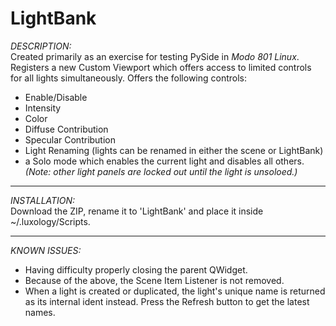 LightBank
=========


*DESCRIPTION:* <br/>
Created primarily as an exercise for testing PySide in *Modo 801 Linux*. Registers a new Custom Viewport which offers access to limited controls for all lights simultaneously. Offers the following controls:
- Enable/Disable
- Intensity
- Color
- Diffuse Contribution
- Specular Contribution
- Light Renaming (lights can be renamed in either the scene or LightBank)
- a Solo mode which enables the current light and disables all others. *(Note: other light panels are locked out until the light is unsoloed.)*

___

*INSTALLATION:* <br/>
Download the ZIP, rename it to 'LightBank' and place it inside ~/.luxology/Scripts.


___

*KNOWN ISSUES:* <br/>
- Having difficulty properly closing the parent QWidget.
- Because of the above, the Scene Item Listener is not removed.
- When a light is created or duplicated, the light's unique name is returned as its internal ident instead. Press the Refresh button to get the latest names.
